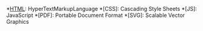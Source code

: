[Bootstrap]: https://getbootstrap.com "One most popular HTML, CSS, and JavaScript framework for developing responsive, mobile-first websites."
[DocBook]: http://docbook.org/ "DocBook is a semantic markup language for technical documentation."
[docx]: https://en.wikipedia.org/wiki/Office_Open_XML "Docx is a zipped, XML-based file format developed by Microsoft for representing word processing"
[EPUB]: http://idpf.org/epub "EPUB is an e-book file format. EPUB files can be read using complying software on devices such as smartphones, tablets, computers, or e-readers."
[GitHub]: https://github.com "GitHub Inc. is a web-based hosting service for version control using Git."
[HTML]: http://www.w3.org/TR/html5/ "HTML5 is a markup language used for structuring and presenting content on the World Wide Web"
[ImageMagick]: https://www.imagemagick.org/ "Use ImageMagick to convert images"
[Inkscape]: https://inkscape.org/ "Draw freely: Inkscape is professional quality vector graphics software that uses the W3C open standard SVG (Scalable Vector Graphics) as its native format, and is free and open-source software."
[Jekyll]: https://jekyllrb.com/ "Jekyll is a simple, blog-aware, static site generator for personal, project, or organization sites. Jekyll is developed in Ruby by Tom Preston-Werner."
[JQuery]: https://jquery.com/ "jQuery: The Write Less, Do More, JavaScript Library"
[LaTeX]: http://www.latex-project.org/ "TeX/LaTeX is a document preparation system."
[Liquid]: https://shopify.github.io/liquid/ " Liquid is a templating language to process templates."
[Markdown]: https://daringfireball.net/projects/markdown/ "Markdown is a lightweight markup language with plain text formatting syntax. It is developed by John Gruber."
[Make]: https://en.wikipedia.org/wiki/Make_(software) "Make is a build automation tool that automatically builds from source code by reading files called Makefiles which specify how to derive the targeted build. "
[MathJax]: http://www.mathjax.org/ "Beautiful math in all browsers"
[NPM]: https://www.npmjs.com/ "npm is the package manager for JavaScript and the world's largest software registry. "
[Node.js]: https://nodejs.org "Node.js is an open-source, cross-platform JavaScript run-time environment that executes JavaScript code outside of a browser. "
[odt]: http://en.wikipedia.org/wiki/OpenDocument "The Open Document Format for Office Applications (ODF), also known as OpenDocument, is a ZIP-compressed XML-based file format for word processing documents. "
[Pandoc]: http://pandoc.org "Pandoc is a free and open-source software document converter, widely used as a writing tool"
[pandoc-citeproc]: https://github.com/jgm/pandoc-citeproc "Library and executable for using citeproc with pandoc"
[pandoc-crossref]: https://github.com/lierdakil/pandoc-crossref "Pandoc filter for cross-references "
[pp]: https://cdsoft.fr/pp/ "PP is a generic Preprocessor (with Pandoc in mind)"
[Ruby]: https:/www.ruby-lang.org "Ruby is a dynamic, interpreted, reflective, object-oriented, general-purpose programming language. "
[SASS]: https://github.com/sass/ruby-sass "Sass (Syntactically awesome style sheets) is a preprocessor scripting language that is interpreted or compiled into Cascading Style Sheets (CSS)."

[travis-ci]: https://travis-ci.com/dfolio/dfolio.github.io "Travis status"
[github-io]: http://github.com/dfolio/dfolio.github.io "dfolio.github.io repo"
[pandoc-df-thesis-template-github]: http://github.com/dfolio/pandoc-df-thesis-template
[pandoc-df-thesis-template-doc]: http://dfolio.github.io/docs/pandoc-df-thesis-template/ "pandoc-df-thesis-template documentations"

[pandoc-df-thesis-template-share]: http://dfolio.github.io/docs/pandoc-df-thesis-template/#leave-comment "share/react to the pandoc-df-thesis template"



*[HTML]: HyperTextMarkupLanguage
*[CSS]: Cascading Style Sheets
*[JS]: JavaScript
*[PDF]: Portable Document Format
*[SVG]: Scalable Vector Graphics

